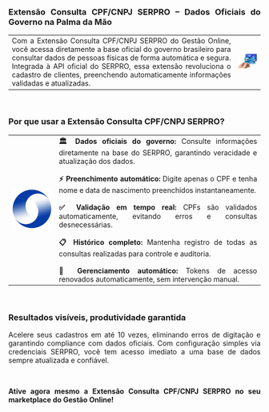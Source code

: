 <div style="text-align: justify">

### Extensão Consulta CPF/CNPJ SERPRO – Dados Oficiais do Governo na Palma da Mão

| | |
|-|-|
|Com a Extensão Consulta CPF/CNPJ SERPRO do Gestão Online, você acessa diretamente a base oficial do governo brasileiro para consultar dados de pessoas físicas de forma automática e segura. Integrada à API oficial do SERPRO, essa extensão revoluciona o cadastro de clientes, preenchendo automaticamente informações validadas e atualizadas. |![](https://github.com/Gestao-Online/public-docs/raw/master/erp-v2/marketplace/extensions/br.com.gestao-online.consulta-documento/assets/extensao-consulta8.png)|

<br>

### Por que usar a Extensão Consulta CPF/CNPJ SERPRO?

| | |
|-|-|
|![](https://github.com/Gestao-Online/public-docs/raw/master/erp-v2/marketplace/extensions/br.com.gestao-online.consulta-documento/assets/extensao-consulta7.png) |**🏛️ Dados oficiais do governo:** Consulte informações diretamente na base do SERPRO, garantindo veracidade e atualização dos dados.<br><br>**⚡ Preenchimento automático:** Digite apenas o CPF e tenha nome e data de nascimento preenchidos instantaneamente.<br><br>**✅ Validação em tempo real:** CPFs são validados automaticamente, evitando erros e consultas desnecessárias.<br><br>**📋 Histórico completo:** Mantenha registro de todas as consultas realizadas para controle e auditoria.<br><br>**🔐 Gerenciamento automático:** Tokens de acesso renovados automaticamente, sem intervenção manual. |

<br>

### Resultados visíveis, produtividade garantida
Acelere seus cadastros em até 10 vezes, eliminando erros de digitação e garantindo compliance com dados oficiais. Com configuração simples via credenciais SERPRO, você tem acesso imediato a uma base de dados sempre atualizada e confiável.


<br>

**Ative agora mesmo a Extensão Consulta CPF/CNPJ SERPRO no seu marketplace do Gestão Online!**

</div>